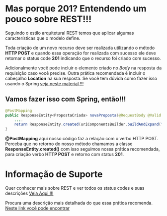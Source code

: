 # Mas porque 201? Entendendo um pouco sobre REST!!!

Seguindo o estilo arquitetural REST temos que aplicar algumas características que o modelo define.

Toda criação de um novo recurso deve ser realizada utilizando o método **HTTP POST** e quando essa operação
for realizada com sucesso ele deve retornar o status code **201** indicando que o recurso foi criado com sucesso.

Adicionalmente você pode incluir o elemento criado no _Body_ na resposta da requisição caso você precise. Outra prática
recomendada é incluir o cabeçalho **Location** na sua resposta. Se você tem dúvida como fazer isso
usando o Spring [veja neste material !!!](../informacao_suporte/spring-response-entity.md)

## Vamos fazer isso com Spring, então!!!

```java
@PostMapping
public ResponseEntity<PropostaCriada> novaProposta(@RequestBody @Valid ....){
    ....
    return ResponseEntity.created(uriComponentsBuilder.buildAndExpand("/propostas/{id}",nova).toUri()).body(nova);
}
```

**@PostMapping** aqui nosso código faz a relação com o verbo HTTP POST. Perceba que no retorno do nosso
método chamamos a classe **ResponseEntity.created()** com isso seguimos nossa prática
recomendada, para criação verbo **HTTP POST** e retorno com status **201**.

# Informação de Suporte

Quer conhecer mais sobre REST e ver todos os status codes e suas descrições [Veja Aqui !!!](../informacao_suporte/rest-status.md)

Procura uma descrição mais detalhada do que essa prática recomenda. [Neste link você pode encontrar](https://restfulapi.net/http-status-201-created/) 